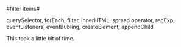 #filter items#

querySelector, forEach, filter, innerHTML, spread operator, regExp, eventListeners, eventBubling, createElement, appendChild

This took a little bit of time.
